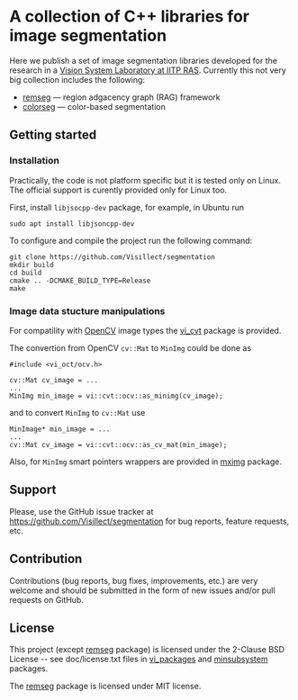 # A collection of C++ libraries for image segmentation

Here we publish a set of image segmentation libraries developed for the research in a [Vision System Laboratory at IITP RAS](http://iitp.ru/en/researchlabs/281.htm). Currently this not very big collection includes the following:

* [remseg](https://github.com/Visillect/segmentation/tree/master/vi_packages/remseg) — region adgacency graph (RAG) framework 
* [colorseg](https://github.com/Visillect/segmentation/tree/master/vi_packages/colorseg) — color-based segmentation

## Getting started

### Installation

Practically, the code is not platform specific but it is tested only on Linux.
The official support is curently provided only for Linux too. 

First, install `libjsocpp-dev` package, for example, in Ubuntu run

    sudo apt install libjsoncpp-dev

To configure and compile the project run the following command:


    git clone https://github.com/Visillect/segmentation
    mkdir build
    cd build
    cmake .. -DCMAKE_BUILD_TYPE=Release
    make 
    
### Image data stucture manipulations

For compatility with [OpenCV](https://www.opencv.org/) image types the [vi_cvt](https://github.com/Visillect/segmentation/tree/master/vi_packages/vi_cvt) package is provided.

The convertion from OpenCV `cv::Mat` to `MinImg` could be done as

    #include <vi_oct/ocv.h>
    
    cv::Mat cv_image = ...
    ...
    MinImg min_image = vi::cvt::ocv::as_minimg(cv_image);

and to convert `MinImg` to `cv::Mat` use

    MinImage* min_image = ...
    ...
    cv::Mat cv_image = vi::cvt::ocv::as_cv_mat(min_image);
   
Also, for `MinImg` smart pointers wrappers are provided in [mximg](https://github.com/Visillect/segmentation/tree/master/vi_packages/mximg) package.
    
## Support

Please, use the GitHub issue tracker at https://github.com/Visillect/segmentation for bug reports, feature requests, etc.

## Contribution

Contributions (bug reports, bug fixes, improvements, etc.) are very welcome and should be submitted in the form of new issues and/or pull requests on GitHub.

## License

This project (except [remseg](https://github.com/Visillect/segmentation/tree/master/vi_packages/remseg) package) is licensed under the 2-Clause BSD License -- see doc/license.txt files in [vi_packages](https://github.com/Visillect/segmentation/tree/master/vi_packages) and [minsubsystem](https://github.com/Visillect/segmentation/tree/master/minsubsystem) packages.

The [remseg](https://github.com/Visillect/segmentation/tree/master/vi_packages/remseg) package is licensed under MIT license.
